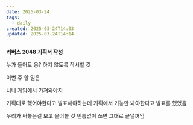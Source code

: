 ```yaml
---
date: 2025-03-24
tags:
  - daily
created: 2025-03-24T14:03
updated: 2025-03-24T14:14
---
```

**리버스 2048 기획서 작성**

누가 들어도 응? 하지 않도록 작서할 것

이번 주 할 일은 

너네 게임에서 가져와야지

기획대로 했어야한다고 발표해야하는데 기획에서 기능만 봐야한다고 발표를 했었음

우리가 써놓은걸 보고 물어볼 것
빈틈없이 쓰면 그대로 끝낼꺼임

